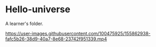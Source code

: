 # Hello-universe
A learner's folder. 


https://user-images.githubusercontent.com/100475925/155862938-fafc5b26-38d9-40a7-8e68-23742f951339.mp4


